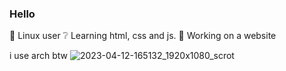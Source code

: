 ### Hello

🐧 Linux user
❔ Learning html, css and js.
‍‍👷 Working on a website

i use arch btw
![2023-04-12-165132_1920x1080_scrot](https://user-images.githubusercontent.com/106280544/231526414-89c78220-b924-4961-990b-0f89fd2377d5.png)
